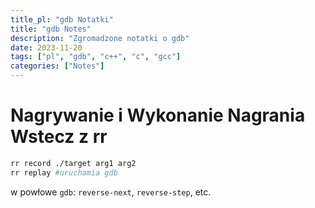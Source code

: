 ```yaml
---
title_pl: "gdb Notatki"
title: "gdb Notes"
description: "Zgromadzone notatki o gdb"
date: 2023-11-20
tags: ["pl", "gdb", "c++", "c", "gcc"]
categories: ["Notes"]
---
```


# Nagrywanie i Wykonanie Nagrania Wstecz z rr

```sh
rr record ./target arg1 arg2
rr replay #uruchamia gdb
```

w powłowe `gdb`: `reverse-next`, `reverse-step`, etc.
